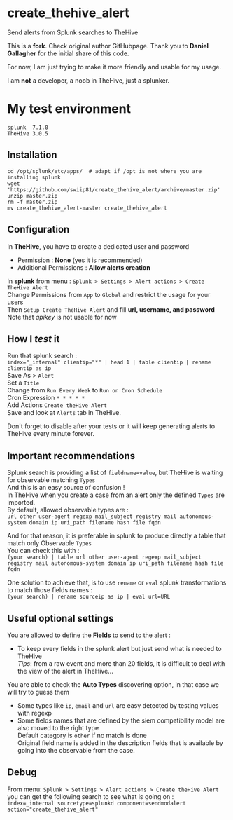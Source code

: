 # create_thehive_alert
Send alerts from Splunk searches to TheHive


This is a **fork**. Check original author GitHubpage.
Thank you to **Daniel Gallagher** for the initial share of this code.

For now, I am just trying to make it more friendly and usable for my usage.

I am **not** a developer, a noob in TheHive, just a splunker.


# My test environment 
 ```
splunk  7.1.0
TheHive 3.0.5
 ```

## Installation
```
cd /opt/splunk/etc/apps/  # adapt if /opt is not where you are installing splunk
wget 'https://github.com/swiip81/create_thehive_alert/archive/master.zip'
unzip master.zip 
rm -f master.zip
mv create_thehive_alert-master create_thehive_alert
```
## Configuration  

In **TheHive**, you have to create a dedicated user and password  
 - Permission : **None**  (yes it is recommended)  
 - Additional Permissions : **Allow alerts creation**  

In **splunk** from menu : `Splunk > Settings > Alert actions > Create TheHive Alert`  
Change Permissions from `App` to `Global` and restrict the usage for your users  
Then `Setup Create TheHive Alert` and fill **url, username, and password**  
Note that _apikey_ is not usable for now  
  
## How I _test_ it  

Run that splunk search :  
`index="_internal" clientip="*" | head 1 | table clientip | rename clientip as ip`  
Save As	> `Alert`  
Set a `Title`  
Change from `Run Every Week` to `Run on Cron Schedule`  
Cron Expression `* * * * *`  
Add Actions `Create theHive Alert`  
Save and look at `Alerts` tab in TheHive.  

Don't forget to disable after your tests or it will keep generating alerts to TheHive every minute forever.

## Important recommendations

Splunk search is providing a list of `fieldname=value`, but TheHive is waiting for observable matching `Types`  
And this is an easy source of confusion !  
In TheHive when you create a case from an alert only the defined `Types` are imported.  
By default, allowed observable types are :  
`url other user-agent regexp mail_subject registry mail autonomous-system domain ip uri_path filename hash file fqdn`  

And for that reason, it is preferable in splunk to produce directly a table that match only Observable `Types`  
You can check this with :  
`(your search) | table url other user-agent regexp mail_subject registry mail autonomous-system domain ip uri_path filename hash file fqdn`

One solution to achieve that, is to use `rename` or `eval` splunk transformations to match those fields names :  
`(your search) | rename sourceip as ip | eval url=URL`  

## Useful optional settings

You are allowed to define the **Fields** to send to the alert :  
 - To keep every fields in the splunk alert but just send what is needed to TheHive  
_Tips_: from a raw event and more than 20 fields, it is difficult to deal with the view of the alert in TheHive...  
  
You are able to check the **Auto Types** discovering option, in that case we will try to guess them  
 - Some types like `ip`, `email` and `url` are easy detected by testing values with regexp  
 - Some fields names that are defined by the siem compatibility model are also moved to the right type  
Default category is `other` if no match is done  
Original field name is added in the description fields that is available by going into the observable from the case.  

## Debug

From menu:  `Splunk > Settings > Alert actions > Create theHive Alert`  
you can get the following search to see what is going on :  
`index=_internal sourcetype=splunkd component=sendmodalert action="create_thehive_alert"`  
